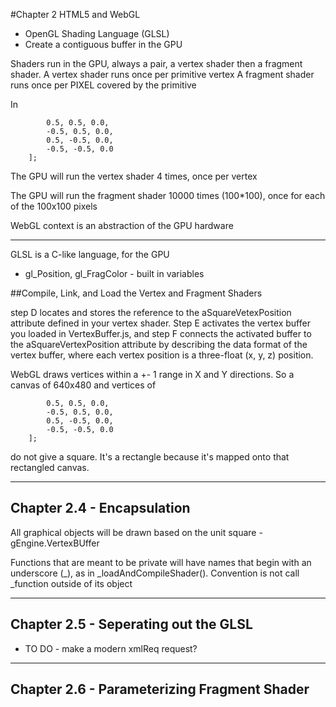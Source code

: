 #Chapter 2 HTML5 and WebGL
* OpenGL Shading Language (GLSL)
* Create a contiguous buffer in the GPU

Shaders run in the GPU, always a pair, a vertex shader then a fragment shader.
A vertex shader runs once per primitive vertex
A fragment shader runs once per PIXEL covered by the primitive

In
```var verticesOfSquare = [
        0.5, 0.5, 0.0,
        -0.5, 0.5, 0.0,
        0.5, -0.5, 0.0,
        -0.5, -0.5, 0.0
    ];
```
The GPU will run the vertex shader 4 times, once per vertex

The GPU will run the fragment shader 10000 times (100*100), once for each of the 100x100 pixels

WebGL context is an abstraction of the GPU hardware

----------------
GLSL is a C-like language, for the GPU
* gl_Position, gl_FragColor - built in variables

##Compile, Link, and Load the Vertex and Fragment Shaders


 step D locates and stores the reference to the aSquareVetexPosition attribute defined in your vertex shader. Step E activates the vertex buffer you loaded in VertexBuffer.js, and step F connects the activated buffer to the aSquareVertexPosition attribute by describing the data format of the vertex buffer, where each vertex position is a three-float (x, y, z) position.

WebGL draws vertices within a +- 1 range in X and Y directions. So a canvas of 640x480 and vertices of

``` [
        0.5, 0.5, 0.0,
        -0.5, 0.5, 0.0,
        0.5, -0.5, 0.0,
        -0.5, -0.5, 0.0
    ];
```
do not give a square. It's a rectangle because it's mapped onto that rectangled canvas.


-----------
Chapter 2.4 - Encapsulation
------------

All graphical objects will be drawn based on the unit square - gEngine.VertexBUffer

Functions that are meant to be private will have names that begin with an underscore (_), as in _loadAndCompileShader(). Convention is not call _function outside of its object

-----------
Chapter 2.5 - Seperating out the GLSL
------------
* TO DO - make a modern xmlReq request?

-----------
Chapter 2.6 - Parameterizing Fragment Shader
------------
